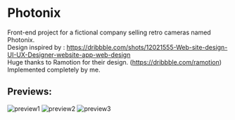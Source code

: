 # Photonix
Front-end project for a fictional company selling retro cameras named Photonix.
<br> Design inspired by : https://dribbble.com/shots/12021555-Web-site-design-UI-UX-Designer-website-app-web-design
<br> Huge thanks to Ramotion for their design. (https://dribbble.com/ramotion)
<br> Implemented completely by me.


## Previews:
![preview1](https://github.com/vaibhavrastogi04/Photonix/assets/115574695/633da790-7ab2-4779-aa54-0a5f56a97ba1)
![preview2](https://github.com/vaibhavrastogi04/Photonix/assets/115574695/b9bc8907-17c0-4a6b-b8e2-dea5e44d0515)
![preview3](https://github.com/vaibhavrastogi04/Photonix/assets/115574695/d72d1af8-d99e-4bd2-b709-1d7a26d817d4)

